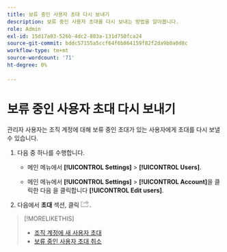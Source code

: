 ```yaml
---
title: 보류 중인 사용자 초대 다시 보내기
description: 보류 중인 사용자 초대를 다시 보내는 방법을 알아봅니다.
role: Admin
exl-id: 15d17a03-526b-4dc2-883a-131d750fca24
source-git-commit: bddc57155a5ccf64f6b864159f82f2da9b0a0d8c
workflow-type: tm+mt
source-wordcount: '71'
ht-degree: 0%

---
```


# 보류 중인 사용자 초대 다시 보내기

관리자 사용자는 조직 계정에 대해 보류 중인 초대가 있는 사용자에게 초대를 다시 보낼 수 있습니다.

1. 다음 중 하나를 수행합니다.

   * 메인 메뉴에서 **[!UICONTROL Settings]** > **[!UICONTROL Users]**.

   * 메인 메뉴에서 **[!UICONTROL Settings]** > **[!UICONTROL Account]**&#x200B;을 클릭한 다음 을 클릭합니다 **[!UICONTROL Edit users]**.

1. 다음에서 **초대** 섹션, 클릭 ![다시 전송](/help/dsp/assets/resend.png).

>[!MORELIKETHIS]
>
>* [조직 계정에 새 사용자 초대](user-invite.md)
>* [보류 중인 사용자 초대 취소](user-uninvite.md)

<!-- >* [Edit User Permissions or Delete a User](user-edit.md) -->
